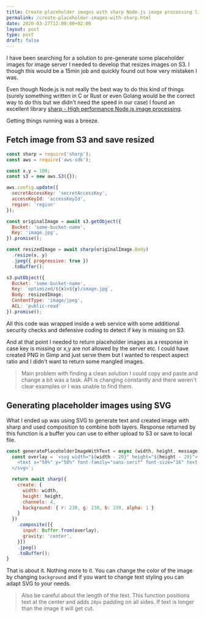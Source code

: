 ```yaml
---
title: Create placeholder images with sharp Node.js image processing library
permalink: /create-placeholder-images-with-sharp.html
date: 2020-03-27T12:00:00+02:00
layout: post
type: post
draft: false
---
```


I have been searching for a solution to pre-generate some placeholder images for
image server I needed to develop that resizes images on S3. I though this would
be a 15min job and quickly found out how very mistaken I was.

Even though Node.js is not really the best way to do this kind of things (surely
something written in C or Rust or even Golang would be the correct way to do
this but we didn't need the speed in our case) I found an excellent library
[sharp - High performance Node.js image
processing](https://github.com/lovell/sharp).

Getting things running was a breeze.

## Fetch image from S3 and save resized

```js
const sharp = require('sharp');
const aws = require('aws-sdk');

const x,y = 100;
const s3 = new aws.S3({});

aws.config.update({
  secretAccessKey: 'secretAccessKey',
  accessKeyId: 'accessKeyId',
  region: 'region'
});

const originalImage = await s3.getObject({
  Bucket: 'some-bucket-name',
  Key: 'image.jpg',
}).promise();

const resizedImage = await sharp(originalImage.Body)
  .resize(x, y)
  .jpeg({ progressive: true })
  .toBuffer();

s3.putObject({
  Bucket: 'some-bucket-name',
  Key: `optimized/${x}x${y}/image.jpg`,
  Body: resizedImage,
  ContentType: 'image/jpeg',
  ACL: 'public-read'
}).promise();
```

All this code was wrapped inside a web service with some additional security 
checks and defensive coding to detect if key is missing on S3.

And at that point I needed to return placeholder images as a response in case
key is missing or x,y are not allowed by the server etc. I could have created
PNG in Gimp and just serve them but I wanted to respect aspect ratio and I
didn't want to return some mangled images.

> Main problem with finding a clean solution I could copy and paste and change a
> bit was a task. API is changing constantly and there weren't clear examples or
> I was unable to find them.

## Generating placeholder images using SVG

What I ended up was using SVG to generate text and created image with sharp and
used composition to combine both layers. Response returned by this function is a
buffer you can use to either upload to S3 or save to local file.

```js
const generatePlaceholderImageWithText = async (width, height, message) => {
  const overlay = `<svg width="${width - 20}" height="${height - 20}">
    <text x="50%" y="50%" font-family="sans-serif" font-size="16" text-anchor="middle">${message}</text>
  </svg>`;

  return await sharp({
    create: {
      width: width,
      height: height,
      channels: 4,
      background: { r: 230, g: 230, b: 230, alpha: 1 }
    }
  })
    .composite([{
      input: Buffer.from(overlay),
      gravity: 'center',
    }])
    .jpeg()
    .toBuffer();
}
```

That is about it. Nothing more to it. You can change the color of the image by
changing `background` and if you want to change text styling you can adapt SVG
to your needs.

> Also be careful about the length of the text. This function positions text at
> the center and adds `20px` padding on all sides. If text is longer than the
> image it will get cut.
